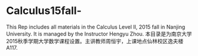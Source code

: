 # Calculus15fall-
This Rep includes all materials in the  Calculus Level II, 2015 fall in Nanjing University.  It is managed by the Instructor Hengyu Zhou.  本目录是为南京大学2015秋季学期大学数学课程设置。主讲教师周恒宇，上课地点仙林校区逸夫楼A117.
